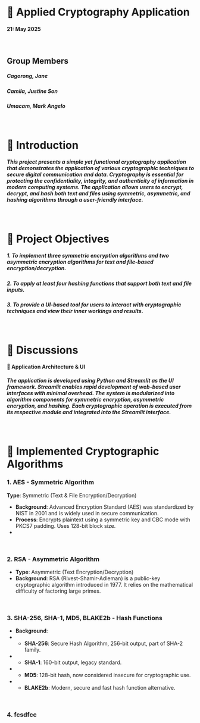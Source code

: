 # 🔐 Applied Cryptography Application 
#### 21: May 2025

<br>

## Group Members
##### Cagorong, Jane
##### Camila, Justine Son
##### Umacam, Mark Angelo

<br>

# 📌 Introduction
##### This project presents a simple yet functional cryptography application that demonstrates the application of various cryptographic techniques to secure digital communication and data. Cryptography is essential for protecting the confidentiality, integrity, and authenticity of information in modern computing systems. The application allows users to encrypt, decrypt, and hash both text and files using symmetric, asymmetric, and hashing algorithms through a user-friendly interface.

<br>

# 🎯 Project Objectives
##### 1. To implement three symmetric encryption algorithms and two asymmetric encryption algorithms for text and file-based encryption/decryption.
##### 2. To apply at least four hashing functions that support both text and file inputs.
##### 3. To provide a UI-based tool for users to interact with cryptographic techniques and view their inner workings and results.

<br>

# 🧩 Discussions
#### 🔧 Application Architecture & UI

##### The application is developed using Python and Streamlit as the UI framework. Streamlit enables rapid development of web-based user interfaces with minimal overhead. The system is modularized into algorithm components for symmetric encryption, asymmetric encryption, and hashing. Each cryptographic operation is executed from its respective module and integrated into the Streamlit interface.

<br>

# 🔐 Implemented Cryptographic Algorithms
### 1. AES - Symmetric Algorithm
**Type**: Symmetric (Text & File Encryption/Decryption)
- **Background**: Advanced Encryption Standard (AES) was standardized by NIST in 2001 and is widely used in secure communication.
- **Process**: Encrypts plaintext using a symmetric key and CBC mode with PKCS7 padding. Uses 128-bit block size.
- 
<br>

### 2. RSA - Asymmetric Algorithm
- **Type**: Asymmetric (Text Encryption/Decryption)
- **Background**: RSA (Rivest-Shamir-Adleman) is a public-key cryptographic algorithm introduced in 1977. It relies on the mathematical difficulty of factoring large primes.

<br>

### 3. SHA-256, SHA-1, MD5, BLAKE2b - Hash Functions
- **Background**:
- - **SHA-256**: Secure Hash Algorithm, 256-bit output, part of SHA-2 family.
- - **SHA-1**: 160-bit output, legacy standard.
- - **MD5**: 128-bit hash, now considered insecure for cryptographic use.
- - **BLAKE2b**: Modern, secure and fast hash function alternative.

<br>

### 4. fcsdfcc
